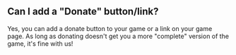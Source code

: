 ## Can I add a "Donate" button/link?

Yes, you can add a donate button to your game or a link on your game page. As long as donating doesn't get you a more "complete" version of the game, it's fine with us!
